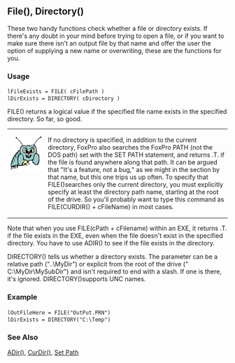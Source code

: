 ## File(), Directory()

These two handy functions check whether a file or directory exists. If there's any doubt in your mind before trying to open a file, or if you want to make sure there isn't an output file by that name and offer the user the option of supplying a new name or overwriting, these are the functions for you.

### Usage

```foxpro
lFileExists = FILE( cFilePath )
lDirExists = DIRECTORY( cDirectory )
```

FILE() returns a logical value if the specified file name exists in the specified directory. So far, so good.

<table>
<tr>
  <td width="17%" valign="top">
<p><img width="94" height="78" src="Bug.gif">
  </td>
  <td width="83%">
  <p>If no directory is specified, in addition to the current directory, FoxPro also searches the FoxPro PATH (not the DOS path) set with the SET PATH statement, and returns .T. if the file is found anywhere along that path. It can be argued that &quot;It's a feature, not a bug,&quot; as we might in the section by that name, but this one trips us up often. To specify that FILE()searches only the current directory, you must explicitly specify at least the directory path name, starting at the root of the drive. So you'll probably want to type this command as<br> FILE(CURDIR() + cFileName) in most cases.</p>
  </td>
 </tr>
</table>

Note that when you use FILE(cPath + cFilename) within an EXE, it returns .T. if the file exists in the EXE, even when the file doesn't exist in the specified directory. You have to use ADIR() to see if the file exists in the directory.

DIRECTORY() tells us whether a directory exists. The parameter can be a relative path ("..\MyDir") or explicit from the root of the drive (" C:\MyDir\MySubDir") and isn't required to end with a slash. If one is there, it's ignored. DIRECTORY()supports UNC names.

### Example

```foxpro
lOutFileHere = FILE("OutPut.PRN")
lDirExists = DIRECTORY("C:\Temp")
```
### See Also

[ADir()](s4g212.md), [CurDir()](s4g134.md), [Set Path](s4g636.md)